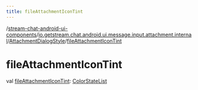 ```yaml
---
title: fileAttachmentIconTint
---
```

/[stream-chat-android-ui-components](../../index.md)/[io.getstream.chat.android.ui.message.input.attachment.internal](../index.md)/[AttachmentDialogStyle](index.md)/[fileAttachmentIconTint](fileAttachmentIconTint.md)  
  
  
  
# fileAttachmentIconTint  
val [fileAttachmentIconTint](fileAttachmentIconTint.md): [ColorStateList](https://developer.android.com/reference/kotlin/android/content/res/ColorStateList.html)

